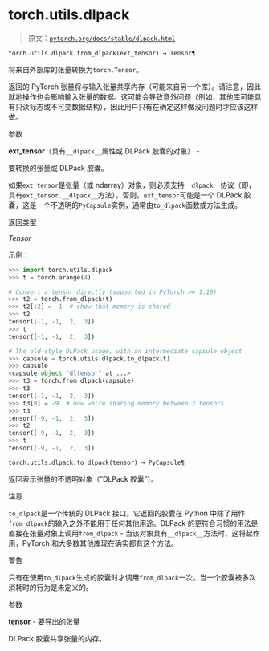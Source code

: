 # torch.utils.dlpack

> 原文：[`pytorch.org/docs/stable/dlpack.html`](https://pytorch.org/docs/stable/dlpack.html)

```py
torch.utils.dlpack.from_dlpack(ext_tensor) → Tensor¶
```

将来自外部库的张量转换为`torch.Tensor`。

返回的 PyTorch 张量将与输入张量共享内存（可能来自另一个库）。请注意，因此就地操作也会影响输入张量的数据。这可能会导致意外问题（例如，其他库可能具有只读标志或不可变数据结构），因此用户只有在确定这样做没问题时才应该这样做。

参数

**ext_tensor**（具有`__dlpack__`属性或 DLPack 胶囊的对象） -

要转换的张量或 DLPack 胶囊。

如果`ext_tensor`是张量（或 ndarray）对象，则必须支持`__dlpack__`协议（即，具有`ext_tensor.__dlpack__`方法）。否则，`ext_tensor`可能是一个 DLPack 胶囊，这是一个不透明的`PyCapsule`实例，通常由`to_dlpack`函数或方法生成。

返回类型

*Tensor*

示例：

```py
>>> import torch.utils.dlpack
>>> t = torch.arange(4)

# Convert a tensor directly (supported in PyTorch >= 1.10)
>>> t2 = torch.from_dlpack(t)
>>> t2[:2] = -1  # show that memory is shared
>>> t2
tensor([-1, -1,  2,  3])
>>> t
tensor([-1, -1,  2,  3])

# The old-style DLPack usage, with an intermediate capsule object
>>> capsule = torch.utils.dlpack.to_dlpack(t)
>>> capsule
<capsule object "dltensor" at ...>
>>> t3 = torch.from_dlpack(capsule)
>>> t3
tensor([-1, -1,  2,  3])
>>> t3[0] = -9  # now we're sharing memory between 3 tensors
>>> t3
tensor([-9, -1,  2,  3])
>>> t2
tensor([-9, -1,  2,  3])
>>> t
tensor([-9, -1,  2,  3]) 
```

```py
torch.utils.dlpack.to_dlpack(tensor) → PyCapsule¶
```

返回表示张量的不透明对象（“DLPack 胶囊”）。

注意

`to_dlpack`是一个传统的 DLPack 接口。它返回的胶囊在 Python 中除了用作`from_dlpack`的输入之外不能用于任何其他用途。DLPack 的更符合习惯的用法是直接在张量对象上调用`from_dlpack` - 当该对象具有`__dlpack__`方法时，这将起作用，PyTorch 和大多数其他库现在确实都有这个方法。

警告

只有在使用`to_dlpack`生成的胶囊时才调用`from_dlpack`一次。当一个胶囊被多次消耗时的行为是未定义的。

参数

**tensor** - 要导出的张量

DLPack 胶囊共享张量的内存。
